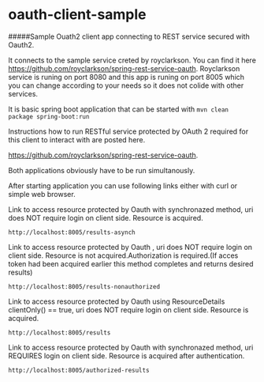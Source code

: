 # oauth-client-sample
#####Sample Ouath2 client app connecting to REST service secured with Oauth2.


It connects to the sample service creted by royclarkson. You can find it here https://github.com/royclarkson/spring-rest-service-oauth.
Royclarkson service is runing on port 8080 and this app is runing on port 8005 which you can change according to your needs so it does not colide with other services.


It is basic spring boot application that can be started with 
`mvn clean package spring-boot:run`

Instructions how to run RESTful service  protected by OAuth 2 required for this client to interact with are posted here.

https://github.com/royclarkson/spring-rest-service-oauth.



Both applications obviously have to be run simultanously. 

After starting application you can use following links either with curl or simple web browser.
  
Link to access resource protected by Oauth with synchronazed method, uri does NOT require login on client side.
Resource is acquired.

`http://localhost:8005/results-asynch`





Link to access resource protected by Oauth , uri does NOT require login on client side.
Resource is not acquired.Authorization is required.(If acces token had been acquired earlier this method completes and returns desired results)

`http://localhost:8005/results-nonauthorized`






Link to access resource protected by Oauth using ResourceDetails clientOnly() == true, uri does NOT require login on client side.
Resource is acquired.

`http://localhost:8005/results`






Link to access resource protected by Oauth with synchronazed method, uri  REQUIRES login on client side.
Resource is acquired after authentication.

`http://localhost:8005/authorized-results`




